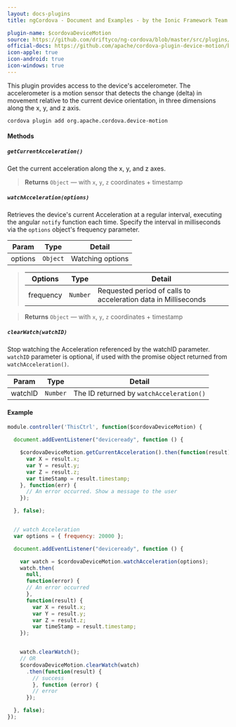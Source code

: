 ```yaml
---
layout: docs-plugins
title: ngCordova - Document and Examples - by the Ionic Framework Team

plugin-name: $cordovaDeviceMotion
source: https://github.com/driftyco/ng-cordova/blob/master/src/plugins/deviceMotion.js
official-docs: https://github.com/apache/cordova-plugin-device-motion/blob/master/doc/index.md
icon-apple: true
icon-android: true
icon-windows: true
---
```


This plugin provides access to the device's accelerometer. The accelerometer is a motion sensor that detects the change (delta) in movement relative to the current device orientation, in three dimensions along the x, y, and z axis.

```
cordova plugin add org.apache.cordova.device-motion
```

#### Methods

##### `getCurrentAcceleration()`
Get the current acceleration along the x, y, and z axes.

> **Returns**  `Object`  —  with `x`, `y`, `z` coordinates + timestamp


##### `watchAcceleration(options)`
Retrieves the device's current Acceleration at a regular interval, executing the angular `notify` function each time. Specify the interval in milliseconds via the `options` object's frequency parameter.

| Param        | Type           | Detail  |
| ------------ |----------------| --------|
| options      | `Object`       | Watching options |

> | Options      | Type        | Detail  |
> | ------------ |-------------| --------|
> | frequency    | `Number`    | Requested period of calls to acceleration data in Milliseconds |

> **Returns**  `Object`  —  with `x`, `y`, `z` coordinates + timestamp


##### `clearWatch(watchID)`
Stop watching the Acceleration referenced by the watchID parameter. `watchID` parameter is optional, if used with the promise object returned from `watchAcceleration()`.

| Param        | Type        | Detail  |
| ------------ |-------------| --------|
| watchID      | `Number`    | The ID returned by `watchAcceleration()` |


#### Example

```javascript
module.controller('ThisCtrl', function($cordovaDeviceMotion) {

  document.addEventListener("deviceready", function () {

    $cordovaDeviceMotion.getCurrentAcceleration().then(function(result) {
      var X = result.x;
      var Y = result.y;
      var Z = result.z;
      var timeStamp = result.timestamp;
    }, function(err) {
      // An error occurred. Show a message to the user
    });

  }, false);


  // watch Acceleration
  var options = { frequency: 20000 };

  document.addEventListener("deviceready", function () {

    var watch = $cordovaDeviceMotion.watchAcceleration(options);
    watch.then(
      null,
      function(error) {
      // An error occurred
      },
      function(result) {
        var X = result.x;
        var Y = result.y;
        var Z = result.z;
        var timeStamp = result.timestamp;
    });


    watch.clearWatch();
    // OR
    $cordovaDeviceMotion.clearWatch(watch)
      .then(function(result) {
        // success
        }, function (error) {
        // error
      });

  }, false);
});
```